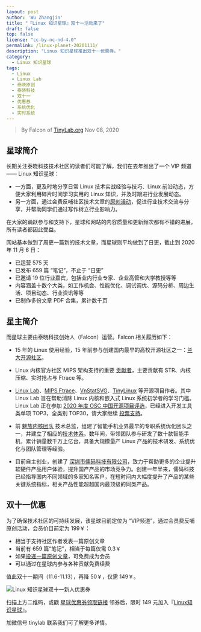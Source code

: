 ```yaml
---
layout: post
author: 'Wu Zhangjin'
title: "『Linux 知识星球』双十一活动来了"
draft: false
top: false
license: "cc-by-nc-nd-4.0"
permalink: /linux-planet-20201111/
description: "Linux 知识星球推出双十一优惠券。"
category:
  - Linux 知识星球
tags:
  - Linux
  - Linux Lab
  - 泰晓原创
  - 泰晓科技
  - 双十一
  - 优惠券
  - 系统优化
  - 实时系统
---
```


> By Falcon of [TinyLab.org][1]
> Nov 08, 2020


## 星球简介

长期关注泰晓科技技术社区的读者们可能了解，我们在去年推出了一个 VIP 频道 —— Linux 知识星球：

* 一方面，更及时地分享日常 Linux 技术实战经验与技巧、Linux 前沿动态，方便大家利用碎片时间学习实用的 Linux 知识，并及时跟进行业发展动态。
* 另一方面，通过会费反哺社区技术文章的[原创活动](https://tinylab.org/indite-road/)，促进行业技术交流与分享，并帮助同学们通过写作树立行业影响力。

在大家的踊跃参与和支持下，星球和网站的内容质量和更新频次都有不错的进展，所有读者都因此受益。

网站基本做到了周更一篇新的技术文章，而星球则平均做到了日更，截止到 2020 年 11 月 6 日：

* 已运营 575 天
* 已发布 659 篇 “笔记”，不止于 “日更”
* 已邀请 19 位行业嘉宾，包括业内行业专家、企业高管和大学教授等等
* 内容涵盖十数个大类，如工作机会、性能优化、调试调优、源码分析、周边生活、项目动态、行业资讯等等
* 已制作多份文章 PDF 合集，累计数千页

## 星主简介

而星球主要由泰晓科技创始人（Falcon）运营。Falcon 相关履历如下：

* 15 年的 Linux 使用经验，15 年前参与创建国内最早的高校开源社区之一：[兰大开源社区](https://baike.baidu.com/item/%E5%85%B0%E5%A4%A7%E5%BC%80%E6%BA%90%E7%A4%BE%E5%8C%BA)。

* Linux 内核官方社区 MIPS 架构支持的重要 [贡献者](https://git.kernel.org/pub/scm/linux/kernel/git/torvalds/linux.git/log/?h=v5.10-rc2&qt=author&q=Wu+Zhangjin)，主要贡献有 STR、内核压缩、实时抢占与 Ftrace 等。

* [Linux Lab](https://gitee.com/tinylab/linux-lab)、[MIPS Ftrace](https://lwn.net/Articles/361128/)、[VnStatSVG](http://vnstatsvg.sf.net/)、[TinyLinux](https://elinux.org/Work_on_Tiny_Linux_Kernel) 等开源项目作者。其中 Linux Lab 旨在帮助消除 Linux 内核和嵌入式 Linux 系统初学者的学习门槛。Linux Lab 正在参加 [2020 年度 OSC 中国开源项目评选](https://www.oschina.net/p/linux-lab)，已经进入开发工具类单项 TOP3，全类别 TOP30，请大家继续 [投票支持](https://www.oschina.net/p/linux-lab)。

* 前 [魅族内核团队](http://kernel.meizu.com) 技术总监，组建了智能手机业界最早的专职系统优化团队之一，并建立了相应的[技术体系](https://tinylab.org/smartphone-sys-opt-evolution-and-practice/)。数年间，带领团队参与研发了数十款智能手机，累计销量数千万上亿台，具备大规模量产 Linux 产品的技术研发、系统优化与团队管理等经验。

* 目前自主创业，创建了 [深圳市儒码科技有限公司](https://tinylab.org/ruma.tech/)，致力于帮助更多的企业提升软硬件产品用户体验，提升国产产品的市场竞争力。创建一年半来，儒码科技已经指导国内不同领域的多家知名客户，在短时间内大幅度提升了产品的某些关键系统指标，相关产品性能超越国内最顶级的同类产品。

## 双十一优惠

为了确保技术社区的可持续发展，该星球目前定位为 “VIP频道”，通过会员费反哺原创活动，会员价目前定为 199￥：

* 相当于支持社区作者发表一篇原创文章
* 当前有 659 篇“笔记”，相当于每篇仅需 0.3￥
* 如果[投递一篇原创文章](https://tinylab.org/post)，可免费成为会员
* 可以通过在星球内参与各种贡献免费续费

值此双十一期间（11.6-11.13），再降 50￥，仅需 149￥。

![Linux 知识星球双十一新人优惠券](/wp-content/uploads/2020/11/1111.jpg)

扫描上方二维码，或戳 [星球优惠券领取链接](https://t.zsxq.com/jQRNvnE) 领券后，限时 149 元加入『[Linux知识星球](https://wx.zsxq.com/dweb2/index/group/455128114458)』。

加微信号 tinylab 联系我们可了解更多详情。

[1]: https://tinylab.org
